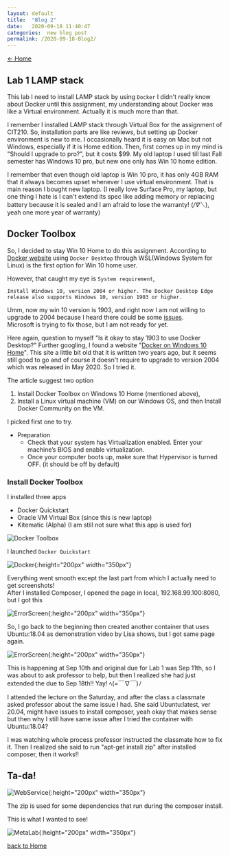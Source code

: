 ```yaml
---
layout: default
title:  "Blog 2"
date:   2020-09-18 11:40:47
categories:  new blog post
permalink: /2020-09-18-Blog2/
---
```


[<- Home](https://keiyamo.github.io/)


## Lab 1 LAMP stack

This lab I need to install LAMP stack by using `Docker`
I didn't really know about Docker until this assignment, my understanding about Docker was like a Virtual environment.
Actually it is much more than that.

I remember I installed LAMP stack through Virtual Box for the assignment of CIT210.
So, installation parts are like reviews, but setting up Docker environment is new to me.
I occasionally heard it is easy on Mac but not Windows, especially if it is Home edition. Then, first comes up in my mind is "Should I upgrade to pro?", but it costs $99.
My old laptop I used till last Fall semester has Windows 10 pro, but new one only has Win 10 home edition.

I remember that even though old laptop is Win 10 pro, it has only 4GB RAM that it always becomes upset whenever I use virtual environment. That is main reason I bought new laptop.
(I really love Surface Pro, my laptop, but one thing I hate is I can't extend its spec like adding memory or replacing battery because it is sealed and I am afraid to lose the warranty! (*/∇＼*), yeah one more year of warranty)

## Docker Toolbox

So, I decided to stay Win 10 Home to do this assignment.
According to [Docker website](https://docs.docker.com/docker-for-windows/install-windows-home/) using `Docker Desktop` through WSL(Windows System for Linux) is the first option for Win 10 home user.

However, that caught my eye is `System requirement`,
```
Install Windows 10, version 2004 or higher. The Docker Desktop Edge release also supports Windows 10, version 1903 or higher.
```

Umm, now my win 10 version is 1903, and right now I am not willing to upgrade to 2004 because I heard there could be some [issues](https://www.forbes.com/sites/daveywinder/2020/05/28/dont-press-windows-10-2004-update-now-button-microsoft-warns-some-users-may2020-windows10-update-warning/#1e6fa79b6fc0).  
Microsoft is trying to fix those, but I am not ready for yet.

Here again, question to myself "Is it okay to stay 1903 to use Docker Desktop?"
Further googling, I found a website "[Docker on Windows 10 Home](https://medium.com/@mbyfieldcameron/docker-on-windows-10-home-edition-c186c538dff3)".  This site a little bit old that it is written two years ago, but it seems still good to go and of course it doesn't require to upgrade to version 2004 which was released in May 2020. So I tried it.

The article suggest two option
1. Install Docker Toolbox on Windows 10 Home (mentioned above),
2. Install a Linux virtual machine (VM) on our Windows OS, and then Install Docker Community on the VM.

I picked first one to try.

- Preparation
  - Check that your system has Virtualization enabled. Enter your machine’s BIOS and enable virtualization.
  - Once your computer boots up, make sure that Hypervisor is turned OFF. (it should be off by default)

### Install Docker Toolbox
 I installed three apps
  - Docker Quickstart
  - Oracle VM Virtual Box (since this is new laptop)
  - Kitematic (Alpha) (I am still not sure what this app is used for)

  ![Docker Toolbox](https://miro.medium.com/max/850/1*UqfVfLwJs4NbBz6ir3QU5w.png)

  I launched `Docker Quickstart`

 ![Docker](https://user-images.githubusercontent.com/69828773/93692410-ce8c3900-faa7-11ea-908e-c9904611d0e5.png){:height="200px" width="350px"}

  Everything went smooth except the last part from which I actually need to get screenshots!  
  After I installed Composer, I opened the page in local, 192.168.99.100:8080, but I got this

  ![ErrorScreen](https://user-images.githubusercontent.com/69828773/93693205-9853b700-fab1-11ea-9813-e4d0120f747c.png){:height="200px" width="350px"}

  So, I go back to the beginning then created another container that uses Ubuntu:18.04 as demonstration video by Lisa shows, but I got same page again.

  ![ErrorScreen](https://user-images.githubusercontent.com/69828773/93693205-9853b700-fab1-11ea-9813-e4d0120f747c.png){:height="200px" width="350px"}

  This is happening at Sep 10th and original due for Lab 1 was Sep 11th, so I was about to ask professor to help, but then I realized she had just extended the due to Sep 18th!! Yay! ﾍ(=￣∇￣)ﾉ


  I attended the lecture on the Saturday, and after the class a classmate asked professor about the same issue I had.
  She said Ubuntu:latest, ver 20.04, might have issues to install composer, yeah okay that makes sense but then why I still have same issue after I tried the container with Ubuntu:18.04?

  I was watching whole process professor instructed the classmate how to fix it. Then I realized she said to run "apt-get install zip" after installed composer, then it works!!

## Ta-da!

  ![WebService](https://user-images.githubusercontent.com/69828773/93693208-a570a600-fab1-11ea-809d-de0abaf2f96c.png){:height="200px" width="350px"}

  The zip is used for some dependencies that run during the composer install.

  This is what I wanted to see!

  ![MetaLab](https://user-images.githubusercontent.com/69828773/93693213-bae5d000-fab1-11ea-92b8-3fe6a7a4ebff.png){:height="200px" width="350px"}







[back to Home](https://keiyamo.github.io/)
